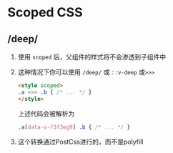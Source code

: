 #  Scoped CSS

## /deep/

1. 使用 `scoped` 后，父组件的样式将不会渗透到子组件中

2. 这种情况下你可以使用 `/deep/` 或 `::v-deep` 或`>>>`

   ```html
   <style scoped>
   .a >>> .b { /* ... */ }
   </style>
   ```

   上述代码会被解析为

   ```css
   .a[data-v-f3f3eg9] .b { /* ... */ }
   ```

3. 这个转换通过PostCss进行的，而不是polyfill